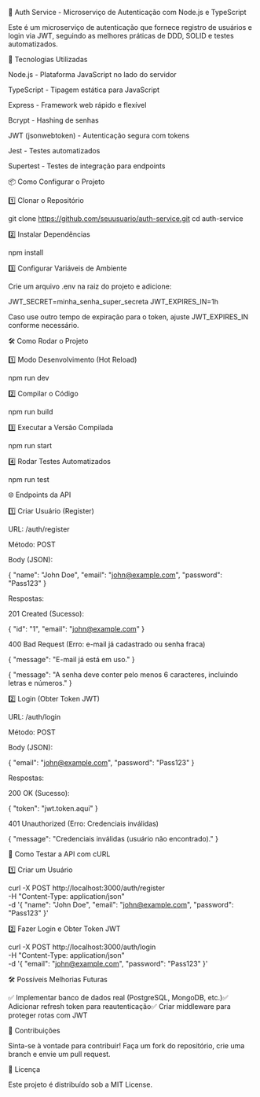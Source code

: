 🔐 Auth Service - Microserviço de Autenticação com Node.js e TypeScript

Este é um microserviço de autenticação que fornece registro de usuários e login via JWT, seguindo as melhores práticas de DDD, SOLID e testes automatizados.

🚀 Tecnologias Utilizadas

Node.js - Plataforma JavaScript no lado do servidor

TypeScript - Tipagem estática para JavaScript

Express - Framework web rápido e flexível

Bcrypt - Hashing de senhas

JWT (jsonwebtoken) - Autenticação segura com tokens

Jest - Testes automatizados

Supertest - Testes de integração para endpoints

📦 Como Configurar o Projeto

1️⃣ Clonar o Repositório

git clone https://github.com/seuusuario/auth-service.git
cd auth-service

2️⃣ Instalar Dependências

npm install

3️⃣ Configurar Variáveis de Ambiente

Crie um arquivo .env na raiz do projeto e adicione:

JWT_SECRET=minha_senha_super_secreta
JWT_EXPIRES_IN=1h

Caso use outro tempo de expiração para o token, ajuste JWT_EXPIRES_IN conforme necessário.

🛠️ Como Rodar o Projeto

1️⃣ Modo Desenvolvimento (Hot Reload)

npm run dev

2️⃣ Compilar o Código

npm run build

3️⃣ Executar a Versão Compilada

npm run start

4️⃣ Rodar Testes Automatizados

npm run test

🌐 Endpoints da API

1️⃣ Criar Usuário (Register)

URL: /auth/register

Método: POST

Body (JSON):

{
  "name": "John Doe",
  "email": "john@example.com",
  "password": "Pass123"
}

Respostas:

201 Created (Sucesso):

{
  "id": "1",
  "email": "john@example.com"
}

400 Bad Request (Erro: e-mail já cadastrado ou senha fraca)

{ "message": "E-mail já está em uso." }

{ "message": "A senha deve conter pelo menos 6 caracteres, incluindo letras e números." }

2️⃣ Login (Obter Token JWT)

URL: /auth/login

Método: POST

Body (JSON):

{
  "email": "john@example.com",
  "password": "Pass123"
}

Respostas:

200 OK (Sucesso):

{
  "token": "jwt.token.aqui"
}

401 Unauthorized (Erro: Credenciais inválidas)

{ "message": "Credenciais inválidas (usuário não encontrado)." }

🧪 Como Testar a API com cURL

1️⃣ Criar um Usuário

curl -X POST http://localhost:3000/auth/register \
     -H "Content-Type: application/json" \
     -d '{
           "name": "John Doe",
           "email": "john@example.com",
           "password": "Pass123"
         }'

2️⃣ Fazer Login e Obter Token JWT

curl -X POST http://localhost:3000/auth/login \
     -H "Content-Type: application/json" \
     -d '{
           "email": "john@example.com",
           "password": "Pass123"
         }'

🛠️ Possíveis Melhorias Futuras

✅ Implementar banco de dados real (PostgreSQL, MongoDB, etc.)✅ Adicionar refresh token para reautenticação✅ Criar middleware para proteger rotas com JWT

🤝 Contribuições

Sinta-se à vontade para contribuir! Faça um fork do repositório, crie uma branch e envie um pull request.

📜 Licença

Este projeto é distribuído sob a MIT License.

